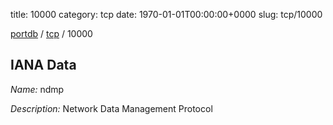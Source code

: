 title: 10000
category: tcp
date: 1970-01-01T00:00:00+0000
slug: tcp/10000

[portdb](/) / [tcp](/category/tcp.html) / 10000


## IANA Data

_Name:_ ndmp

_Description:_ Network Data Management Protocol


